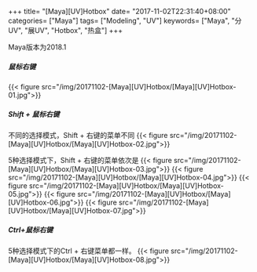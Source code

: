 +++
title= "[Maya][UV]Hotbox"
date= "2017-11-02T22:31:40+08:00"
categories= ["Maya"]
tags= ["Modeling", "UV"]
keywords= ["Maya", "分UV", "展UV", "Hotbox", "热盒"]
+++

Maya版本为2018.1

##### 鼠标右键
{{< figure src="/img/20171102-[Maya][UV]Hotbox/[Maya][UV]Hotbox-01.jpg">}}

##### Shift + 鼠标右键
不同的选择模式，Shift + 右键的菜单不同
{{< figure src="/img/20171102-[Maya][UV]Hotbox/[Maya][UV]Hotbox-02.jpg">}}

5种选择模式下，Shift + 右键的菜单依次是
{{< figure src="/img/20171102-[Maya][UV]Hotbox/[Maya][UV]Hotbox-03.jpg">}}
{{< figure src="/img/20171102-[Maya][UV]Hotbox/[Maya][UV]Hotbox-04.jpg">}}
{{< figure src="/img/20171102-[Maya][UV]Hotbox/[Maya][UV]Hotbox-05.jpg">}}
{{< figure src="/img/20171102-[Maya][UV]Hotbox/[Maya][UV]Hotbox-06.jpg">}}
{{< figure src="/img/20171102-[Maya][UV]Hotbox/[Maya][UV]Hotbox-07.jpg">}}

##### Ctrl+鼠标右键
5种选择模式下的Ctrl + 右键菜单都一样。
{{< figure src="/img/20171102-[Maya][UV]Hotbox/[Maya][UV]Hotbox-08.jpg">}}